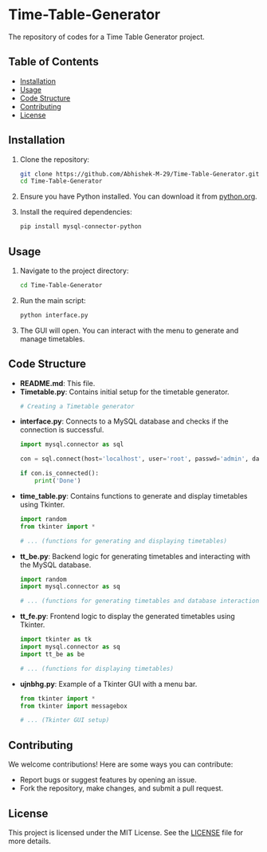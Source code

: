 # Time-Table-Generator

The repository of codes for a Time Table Generator project.

## Table of Contents

- [Installation](#installation)
- [Usage](#usage)
- [Code Structure](#code-structure)
- [Contributing](#contributing)
- [License](#license)

## Installation

1. Clone the repository:
    ```sh
    git clone https://github.com/Abhishek-M-29/Time-Table-Generator.git
    cd Time-Table-Generator
    ```

2. Ensure you have Python installed. You can download it from [python.org](https://www.python.org/).

3. Install the required dependencies:
    ```sh
    pip install mysql-connector-python
    ```

## Usage

1. Navigate to the project directory:
    ```sh
    cd Time-Table-Generator
    ```

2. Run the main script:
    ```sh
    python interface.py
    ```

3. The GUI will open. You can interact with the menu to generate and manage timetables.

## Code Structure

- **README.md**: This file.
- **Timetable.py**: Contains initial setup for the timetable generator.
    ```python
    # Creating a Timetable generator
    ```
- **interface.py**: Connects to a MySQL database and checks if the connection is successful.
    ```python
    import mysql.connector as sql

    con = sql.connect(host='localhost', user='root', passwd='admin', database='nothing')

    if con.is_connected():
        print('Done')
    ```
- **time_table.py**: Contains functions to generate and display timetables using Tkinter.
    ```python
    import random
    from tkinter import *

    # ... (functions for generating and displaying timetables)
    ```
- **tt_be.py**: Backend logic for generating timetables and interacting with the MySQL database.
    ```python
    import random
    import mysql.connector as sq

    # ... (functions for generating timetables and database interactions)
    ```
- **tt_fe.py**: Frontend logic to display the generated timetables using Tkinter.
    ```python
    import tkinter as tk
    import mysql.connector as sq
    import tt_be as be

    # ... (functions for displaying timetables)
    ```
- **ujnbhg.py**: Example of a Tkinter GUI with a menu bar.
    ```python
    from tkinter import *
    from tkinter import messagebox

    # ... (Tkinter GUI setup)
    ```

## Contributing

We welcome contributions! Here are some ways you can contribute:

- Report bugs or suggest features by opening an issue.
- Fork the repository, make changes, and submit a pull request.

## License

This project is licensed under the MIT License. See the [LICENSE](LICENSE) file for more details.
